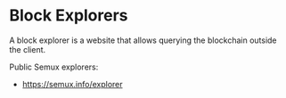 # Block Explorers

A block explorer is a website that allows querying the blockchain outside the client.

Public Semux explorers:
- https://semux.info/explorer
